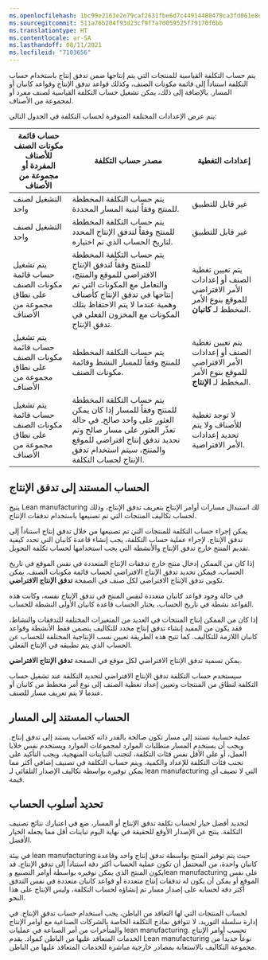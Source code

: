 ```yaml
---
ms.openlocfilehash: 1bc99e2163e2e79caf2631fbe6d7c44914480470ca3fd061e8d33c6608257fe1
ms.sourcegitcommit: 511a76b204f93d23cf9f7a70059525f79170f6bb
ms.translationtype: HT
ms.contentlocale: ar-SA
ms.lasthandoff: 08/11/2021
ms.locfileid: "7103656"
---
```


يتم حساب التكلفة القياسية للمنتجات التي يتم إنتاجها ضمن تدفق إنتاج‬ باستخدام حساب التكلفة استناداً إلى قائمة مكونات الصنف، وكذلك قواعد تدفق الإنتاج وقواعد كانبان أو المسار. بالإضافة إلى ذلك، يمكن تشغيل حساب التكلفة القياسية لصنف مفرد أو لمجموعة من الأصناف.

يتم عرض الإعدادات المختلفة المتوفرة لحساب التكلفة في الجدول التالي:

 

|  حساب قائمة مكونات الصنف للأصناف المفردة أو مجموعة من الأصناف |  مصدر حساب التكلفة   | إعدادات التغطية|
| ------------- | ------------- | ------------- |
| التشغيل لصنف واحد | يتم حساب التكلفة المخططة للمنتج وفقاً لبنية المسار المحددة.  | غير قابل للتطبيق |
| التشغيل لصنف واحد |  يتم حساب التكلفة المخططة للمنتج وفقاً لتدفق الإنتاج المحدد لتاريخ الحساب الذي تم اختياره.   | غير قابل للتطبيق |
| يتم تشغيل حساب قائمة مكونات الصنف على نطاق مجموعة من الأصناف   |    يتم حساب التكلفة المخططة للمنتج وفقاً لتدفق الإنتاج الافتراضي للموقع والمنتج، والتعامل مع المكونات التي تم إنتاجها في تدفق الإنتاج كأصناف وهمية عندما لا يتم الاحتفاظ بتلك المكونات مع المخزون الفعلي في تدفق الإنتاج. | يتم تعيين تغطية الصنف أو إعدادات الأمر الافتراضي للموقع بنوع الأمر المخطط لـ **كانبان**.|
| يتم تشغيل حساب قائمة مكونات الصنف على نطاق مجموعة من الأصناف   | يتم حساب التكلفة المخططة للمنتج وفقاً للمسار النشط وقائمة مكونات الصنف.| يتم تعيين تغطية الصنف أو إعدادات الأمر الافتراضي للموقع بنوع الأمر المخطط لـ **الإنتاج**.|
| يتم تشغيل حساب قائمة مكونات الصنف على نطاق مجموعة من الأصناف   |  يتم حساب التكلفة المخططة للمنتج وفقاً للمسار إذا كان يمكن العثور على واحد صالح. في حالة تعذّر العثور على مسار صالح وتم تحديد تدفق إنتاج افتراضي للموقع والمنتج، سيتم استخدام تدفق الإنتاج لحساب التكلفة.  | لا توجد تغطية للأصناف ولا يتم تحديد إعدادات الأمر الافتراضية. |

## <a name="calculation-based-on-the-production-flow"></a>الحساب المستند إلى تدفق الإنتاج

يتيح Lean manufacturing لك استبدال مسارات أوامر الإنتاج بتعريف تدفق الإنتاج، وذلك لحساب تكاليف المنتجات التي تم تصنيعها باستخدام تدفقات الإنتاج.

يمكن إجراء حساب التكلفة للمنتجات التي تم تصنيعها من خلال تدفق إنتاج استناداً إلى تدفق الإنتاج. لإجراء عملية حساب التكلفة، يجب إنشاء قاعدة كانبان التي تحدد كيفية تقديم المنتج خارج تدفق الإنتاج والأنشطة التي يجب استخدامها لحساب تكلفة التحويل.

إذا كان من الممكن إدخال منتج خارج تدفقات الإنتاج المتعددة في نفس الموقع في تاريخ الحساب، فيمكن تحديد تدفق الإنتاج الافتراضي لحساب قائمة مكونات الصنف. يمكن تكوين تدفق الإنتاج الافتراضي لكل صنف في الصفحة **تدفق الإنتاج الافتراضي**.

في حالة وجود قواعد كانبان متعددة لنفس المنتج في تدفق الإنتاج نفسه، وكانت هذه القواعد نشطة في تاريخ الحساب، يختار الحساب قاعدة كانبان الأولى النشطة للحساب.

إذا كان من الممكن إنتاج المنتجات في العديد من المتغيرات المختلفة للتدفقات والنشاط، فقد يكون من المفيد إنشاء تدفق إنتاج محدد للتكاليف يتضمن فقط الأنشطة وقواعد كانبان اللازمة للتكاليف. كما تتيح هذه الطريقة تعيين نسب الإنتاجية المختلفة للحساب عن الحساب الذي يتم تطبيقه في الإنتاج الفعلي.

يمكن تسمية تدفق الإنتاج الافتراضي لكل موقع في الصفحة **تدفق الإنتاج الافتراضي**.

سيستخدم حساب التكلفة تدفق الإنتاج الافتراضي لتحديد التكلفة عند تشغيل حساب التكلفة لنطاق من المنتجات وتعيين إعداد تغطية الصنف إلى نوع أمر مخطط من كانبان أو عندما لا يتم تعريف مسار للصنف.

## <a name="calculation-based-on-the-route"></a>الحساب المستند إلى المسار

عملية حسابية تستند إلى مسار تكون صالحة بالقدر ذاته كحساب يستند إلى تدفق إنتاج. ويجب أن يستخدم المسار متطلبات الموارد لمجموعات الموارد ويستخدم نفس خلايا العمل، أو على الأقل نفس فئات التكلفة، لتجنب التباينات المنهجية. ويجب التأكيد على تجنب فئات التكلفة للإعداد والكمية. ويتم حساب التكلفة في تصنيف إضافي أكثر مما يمكن توفيره بواسطة تكاليف الإصدار التلقائي لـ lean manufacturing التي لا تضيف أي قيمة.

## <a name="selecting-the-calculation-method"></a>تحديد أسلوب الحساب

لتحديد أفضل خيار لحساب تكلفة تدفق الإنتاج أو المسار، ضع في اعتبارك نتائج تصنيف التكلفة. ينتج عن الإصدار الأوقع للحقيقة في نهاية اليوم تباينات أقل مما يجعله الخيار الأفضل.

في بيئة lean manufacturing حيث يتم توفير المنتج بواسطة تدفق إنتاج واحد وقاعدة كانبان واحدة، من المحتمل أن تكون عملية الحساب أكثر دقة استناداً إلى تدفق الإنتاج. قد يكون المنتج الذي يمكن توفيره بواسطة أوامر التصنيع وlean manufacturing على نفس الموقع أو يمكن أن يكون له تدفقات إنتاج متعددة أو قواعد كانبان متعددة في نفس التدفق أكثر دقة لحسابه على إصدار مسار تم إنشاؤه لحساب التكلفة، وليس الإنتاج على هذا النحو.

لحساب المنتجات التي لها التعاقد من الباطن، يجب استخدام حساب تدفق الإنتاج. في إدارة سلسلة التوريد، لا تتوافق نماذج التكلفة الخاصة بالشركات الصناعية مع أوامر الإنتاج والمتأخرات من أمر الصناعة في عمليات lean manufacturing. تحسب أوامر الإنتاج الخدمات المتعاقد عليها من الباطن كمواد. يقدم Lean manufacturing نوعاً جديداً من مجموعة التكاليف بالاستعانة بمصادر خارجية مباشرة للخدمات المتعاقد عليها من الباطن.

